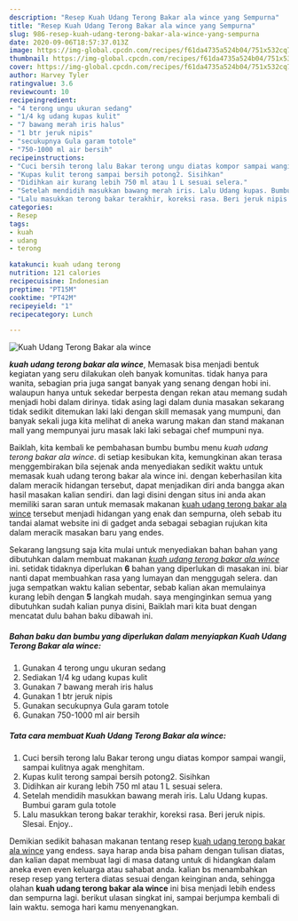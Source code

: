 ```yaml
---
description: "Resep Kuah Udang Terong Bakar ala wince yang Sempurna"
title: "Resep Kuah Udang Terong Bakar ala wince yang Sempurna"
slug: 986-resep-kuah-udang-terong-bakar-ala-wince-yang-sempurna
date: 2020-09-06T18:57:37.013Z
image: https://img-global.cpcdn.com/recipes/f61da4735a524b04/751x532cq70/kuah-udang-terong-bakar-ala-wince-foto-resep-utama.jpg
thumbnail: https://img-global.cpcdn.com/recipes/f61da4735a524b04/751x532cq70/kuah-udang-terong-bakar-ala-wince-foto-resep-utama.jpg
cover: https://img-global.cpcdn.com/recipes/f61da4735a524b04/751x532cq70/kuah-udang-terong-bakar-ala-wince-foto-resep-utama.jpg
author: Harvey Tyler
ratingvalue: 3.6
reviewcount: 10
recipeingredient:
- "4 terong ungu ukuran sedang"
- "1/4 kg udang kupas kulit"
- "7 bawang merah iris halus"
- "1 btr jeruk nipis"
- "secukupnya Gula garam totole"
- "750-1000 ml air bersih"
recipeinstructions:
- "Cuci bersih terong lalu Bakar terong ungu diatas kompor sampai wangii, sampai kulitnya agak menghitam."
- "Kupas kulit terong sampai bersih potong2. Sisihkan"
- "Didihkan air kurang lebih 750 ml atau 1 L sesuai selera."
- "Setelah mendidih masukkan bawang merah iris. Lalu Udang kupas. Bumbui garam gula totole"
- "Lalu masukkan terong bakar terakhir, koreksi rasa. Beri jeruk nipis. Slesai. Enjoy.."
categories:
- Resep
tags:
- kuah
- udang
- terong

katakunci: kuah udang terong 
nutrition: 121 calories
recipecuisine: Indonesian
preptime: "PT15M"
cooktime: "PT42M"
recipeyield: "1"
recipecategory: Lunch

---
```



![Kuah Udang Terong Bakar ala wince](https://img-global.cpcdn.com/recipes/f61da4735a524b04/751x532cq70/kuah-udang-terong-bakar-ala-wince-foto-resep-utama.jpg)

<b><i>kuah udang terong bakar ala wince</i></b>, Memasak bisa menjadi bentuk kegiatan yang seru dilakukan oleh banyak komunitas. tidak hanya para wanita, sebagian pria juga sangat banyak yang senang dengan hobi ini. walaupun hanya untuk sekedar berpesta dengan rekan atau memang sudah menjadi hobi dalam dirinya. tidak asing lagi dalam dunia masakan sekarang tidak sedikit ditemukan laki laki dengan skill memasak yang mumpuni, dan banyak sekali juga kita melihat di aneka warung makan dan stand makanan mall yang mempunyai juru masak laki laki sebagai chef mumpuni nya.

Baiklah, kita kembali ke pembahasan bumbu bumbu menu <i>kuah udang terong bakar ala wince</i>. di setiap kesibukan kita, kemungkinan akan terasa menggembirakan bila sejenak anda menyediakan sedikit waktu untuk memasak kuah udang terong bakar ala wince ini. dengan keberhasilan kita dalam meracik hidangan tersebut, dapat menjadikan diri anda bangga akan hasil masakan kalian sendiri. dan lagi disini dengan situs ini anda akan memiliki saran saran untuk memasak makanan <u>kuah udang terong bakar ala wince</u> tersebut menjadi hidangan yang enak dan sempurna, oleh sebab itu tandai alamat website ini di gadget anda sebagai sebagian rujukan kita dalam meracik masakan baru yang endes.




Sekarang langsung saja kita mulai untuk menyediakan bahan bahan yang dibutuhkan dalam membuat makanan <u><i>kuah udang terong bakar ala wince</i></u> ini. setidak tidaknya diperlukan <b>6</b> bahan yang diperlukan di masakan ini. biar nanti dapat membuahkan rasa yang lumayan dan menggugah selera. dan juga sempatkan waktu kalian sebentar, sebab kalian akan memulainya kurang lebih dengan <b>5</b> langkah mudah. saya menginginkan semua yang dibutuhkan sudah kalian punya disini, Baiklah mari kita buat dengan mencatat dulu bahan baku dibawah ini.

<!--inarticleads1-->

##### Bahan baku dan bumbu yang diperlukan dalam menyiapkan Kuah Udang Terong Bakar ala wince:

1. Gunakan 4 terong ungu ukuran sedang
1. Sediakan 1/4 kg udang kupas kulit
1. Gunakan 7 bawang merah iris halus
1. Gunakan 1 btr jeruk nipis
1. Gunakan secukupnya Gula garam totole
1. Gunakan 750-1000 ml air bersih




<!--inarticleads2-->

##### Tata cara membuat Kuah Udang Terong Bakar ala wince:

1. Cuci bersih terong lalu Bakar terong ungu diatas kompor sampai wangii, sampai kulitnya agak menghitam.
1. Kupas kulit terong sampai bersih potong2. Sisihkan
1. Didihkan air kurang lebih 750 ml atau 1 L sesuai selera.
1. Setelah mendidih masukkan bawang merah iris. Lalu Udang kupas. Bumbui garam gula totole
1. Lalu masukkan terong bakar terakhir, koreksi rasa. Beri jeruk nipis. Slesai. Enjoy..




Demikian sedikit bahasan makanan tentang resep <u>kuah udang terong bakar ala wince</u> yang endess. saya harap anda bisa paham dengan tulisan diatas, dan kalian dapat membuat lagi di masa datang untuk di hidangkan dalam aneka even even keluarga atau sahabat anda. kalian bs menambahkan resep resep yang tertera diatas sesuai dengan keinginan anda, sehingga olahan <b>kuah udang terong bakar ala wince</b> ini bisa menjadi lebih endess dan sempurna lagi. berikut ulasan singkat ini, sampai berjumpa kembali di lain waktu. semoga hari kamu menyenangkan.
